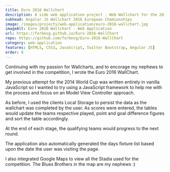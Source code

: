 ```yaml
---
title: Euro 2016 Wallchart
description: A side web application project - Web Wallchart for the 2016 European Chamionships
subhead: Angular JS Wallchart 2016 European Chamionships
image: /images/projects/web-application/euro-2016-wallchart.jpg
imageAlt: Euro 2016 Wallchart - Web Application
url: https://forbesg.github.io/Euro-2016-WallChart
repo: https://github.com/forbesg/Euro-2016-WallChart
category: web-application
features: [HTML5, CSS3, JavaScript, Twitter Bootstrap, Angular JS]
order: 6
---
```


Continuing with my passion for Wallcharts, and to encorage my nephews to get involved
in the competition, I wrote the Euro 2016 WallChart.

My previous attempt for the 2014 World Cup was written entirely in vanilla JavaScript
so I wanted to try using a JavaScript framework to help me with the process and
focus on an Model View Controller approach.

As before, I used the clients Local Storage to persist the data as the wallchart was completed
by the user. As scores were entered, the tables would update the teams respective
played, point and goal difference figures and sort the table accordingly.

At the end of each stage, the qualifying teams would progress to the next round.

The application also automatically generated the days fixture list based upon the
date the user was visiting the page.

I also integrated Google Maps to view all the Stadia used for the competition. The
Blues Brothers in the map are my nephews :)
